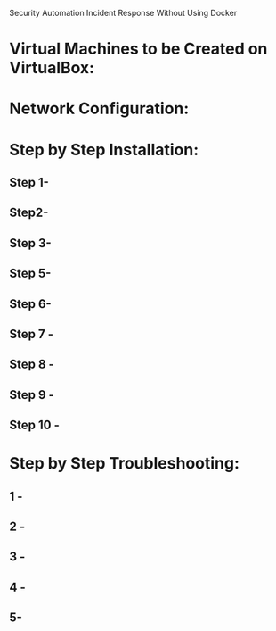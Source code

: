 Security Automation Incident Response Without Using Docker


# Virtual Machines to be Created on VirtualBox:


# Network Configuration:


# Step by Step Installation:

## Step 1-



## Step2- 




## Step 3- 


    
   
    







## Step 5- 



    
   








## Step 6- 



## Step 7 - 





## Step 8 - 


## Step 9 - 

## Step 10 - 

  
  
    
  
    
   
 




# Step by Step Troubleshooting:

## 1 - 
## 2 - 


## 3 - 


## 4 - 

## 5- 












